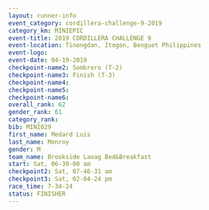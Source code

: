 ```yaml
---
layout: runner-info 
event_category: cordillera-challenge-9-2019 
category_km: MINIEPIC 
event-title: 2019 CORDILLERA CHALLENGE 9 
event-location: Tinongdan, Itogon, Benguet Philippines 
event-logo: 
event-date: 04-19-2019 
checkpoint-name2: Sombrero (T-2) 
checkpoint-name3: Finish (T-3) 
checkpoint-name4: 
checkpoint-name5: 
checkpoint-name6: 
overall_rank: 62
gender_rank: 61
category_rank: 
bib: MINI029
first_name: Medard Luis
last_name: Monroy
gender: M
team_name: Brookside Laoag Bed&Breakfast
start: Sat, 06-30-00 am
checkpoint2: Sat, 07-46-31 am
checkpoint3: Sat, 02-04-24 pm
race_time: 7-34-24
status: FINISHER
---
```

